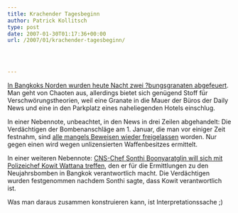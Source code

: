 ```yaml
---
title: Krachender Tagesbeginn
author: Patrick Kollitsch
type: post
date: 2007-01-30T01:17:36+00:00
url: /2007/01/krachender-tagesbeginn/




---
```

[In Bangkoks Norden wurden heute Nacht zwei ?bungsgranaten abgefeuert][1]. Man geht von Chaoten aus, allerdings bietet sich genügend Stoff für Verschwörungstheorien, weil eine Granate in die Mauer der Büros der Daily News und eine in den Parkplatz eines naheliegenden Hotels einschlug. 

In einer Nebennote, unbeachtet, in den News in drei Zeilen abgehandelt: Die Verdächtigen der Bombenanschläge am 1. Januar, die man vor einiger Zeit festnahm, sind [alle mangels Beweisen wieder freigelassen][2] worden. Nur gegen einen wird wegen unlizensierten Waffenbesitzes ermittelt.

In einer weiteren Nebennote: [CNS-Chef Sonthi Boonyaratglin will sich mit Polizeichef Kowit Wattana treffen][3], den er für die Ermittlungen zu den Neujahrsbomben in Bangkok verantwortlich macht. Die Verdächtigen wurden festgenommen nachdem Sonthi sagte, dass Kowit verantwortlich ist. 

Was man daraus zusammen konstruieren kann, ist Interpretationssache ;)

 [1]: http://www.nationmultimedia.com/breakingnews/read.php?newsid=30025484
 [2]: http://www.nationmultimedia.com/2007/01/27/national/national_30025248.php
 [3]: http://www.nationmultimedia.com/2007/01/30/national/national_30025470.php
